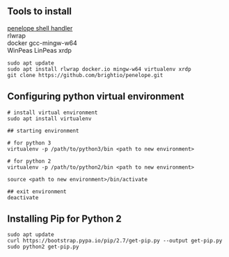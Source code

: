 
## Tools to install
[penelope shell handler](https://github.com/brightio/penelope)  
rlwrap  
docker
gcc-mingw-w64  
WinPeas 
LinPeas
xrdp

```
sudo apt update
sudo apt install rlwrap docker.io mingw-w64 virtualenv xrdp
git clone https://github.com/brightio/penelope.git
```

## Configuring python virtual environment
```
# install virtual environment
sudo apt install virtualenv

## starting environment

# for python 3
virtualenv -p /path/to/python3/bin <path to new environment>

# for python 2
virtualenv -p /path/to/python2/bin <path to new environment>

source <path to new environment>/bin/activate

## exit environment
deactivate
```

## Installing Pip for Python 2
```
sudo apt update
curl https://bootstrap.pypa.io/pip/2.7/get-pip.py --output get-pip.py
sudo python2 get-pip.py
```
